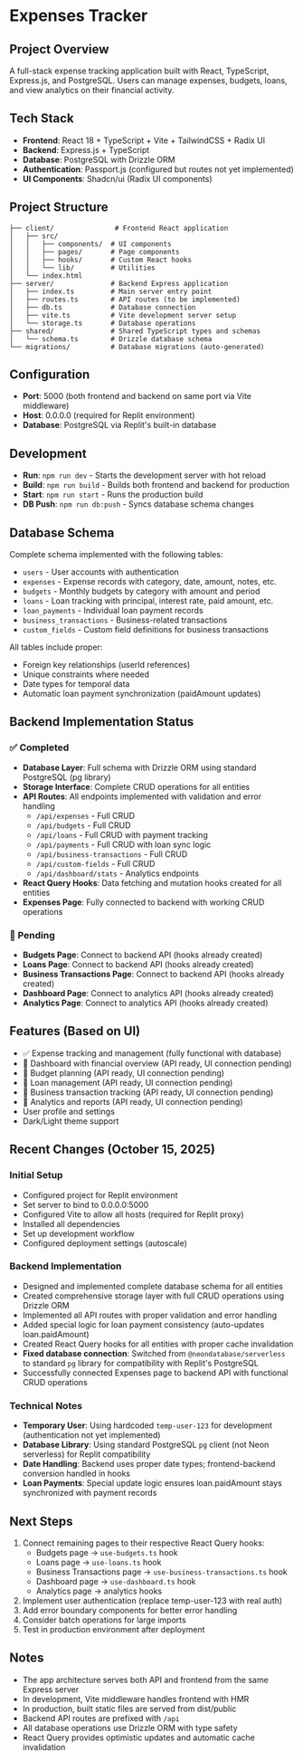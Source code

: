 # Expenses Tracker

## Project Overview
A full-stack expense tracking application built with React, TypeScript, Express.js, and PostgreSQL. Users can manage expenses, budgets, loans, and view analytics on their financial activity.

## Tech Stack
- **Frontend**: React 18 + TypeScript + Vite + TailwindCSS + Radix UI
- **Backend**: Express.js + TypeScript
- **Database**: PostgreSQL with Drizzle ORM
- **Authentication**: Passport.js (configured but routes not yet implemented)
- **UI Components**: Shadcn/ui (Radix UI components)

## Project Structure
```
├── client/               # Frontend React application
│   ├── src/
│   │   ├── components/  # UI components
│   │   ├── pages/       # Page components
│   │   ├── hooks/       # Custom React hooks
│   │   └── lib/         # Utilities
│   └── index.html
├── server/              # Backend Express application
│   ├── index.ts         # Main server entry point
│   ├── routes.ts        # API routes (to be implemented)
│   ├── db.ts            # Database connection
│   ├── vite.ts          # Vite development server setup
│   └── storage.ts       # Database operations
├── shared/              # Shared TypeScript types and schemas
│   └── schema.ts        # Drizzle database schema
└── migrations/          # Database migrations (auto-generated)
```

## Configuration
- **Port**: 5000 (both frontend and backend on same port via Vite middleware)
- **Host**: 0.0.0.0 (required for Replit environment)
- **Database**: PostgreSQL via Replit's built-in database

## Development
- **Run**: `npm run dev` - Starts the development server with hot reload
- **Build**: `npm run build` - Builds both frontend and backend for production
- **Start**: `npm run start` - Runs the production build
- **DB Push**: `npm run db:push` - Syncs database schema changes

## Database Schema
Complete schema implemented with the following tables:
- `users` - User accounts with authentication
- `expenses` - Expense records with category, date, amount, notes, etc.
- `budgets` - Monthly budgets by category with amount and period
- `loans` - Loan tracking with principal, interest rate, paid amount, etc.
- `loan_payments` - Individual loan payment records
- `business_transactions` - Business-related transactions
- `custom_fields` - Custom field definitions for business transactions

All tables include proper:
- Foreign key relationships (userId references)
- Unique constraints where needed
- Date types for temporal data
- Automatic loan payment synchronization (paidAmount updates)

## Backend Implementation Status

### ✅ Completed
- **Database Layer**: Full schema with Drizzle ORM using standard PostgreSQL (pg library)
- **Storage Interface**: Complete CRUD operations for all entities
- **API Routes**: All endpoints implemented with validation and error handling
  - `/api/expenses` - Full CRUD
  - `/api/budgets` - Full CRUD
  - `/api/loans` - Full CRUD with payment tracking
  - `/api/payments` - Full CRUD with loan sync logic
  - `/api/business-transactions` - Full CRUD
  - `/api/custom-fields` - Full CRUD
  - `/api/dashboard/stats` - Analytics endpoints
- **React Query Hooks**: Data fetching and mutation hooks created for all entities
- **Expenses Page**: Fully connected to backend with working CRUD operations

### 🔄 Pending
- **Budgets Page**: Connect to backend API (hooks already created)
- **Loans Page**: Connect to backend API (hooks already created)
- **Business Transactions Page**: Connect to backend API (hooks already created)
- **Dashboard Page**: Connect to analytics API (hooks already created)
- **Analytics Page**: Connect to analytics API (hooks already created)

## Features (Based on UI)
- ✅ Expense tracking and management (fully functional with database)
- 🔄 Dashboard with financial overview (API ready, UI connection pending)
- 🔄 Budget planning (API ready, UI connection pending)
- 🔄 Loan management (API ready, UI connection pending)
- 🔄 Business transaction tracking (API ready, UI connection pending)
- 🔄 Analytics and reports (API ready, UI connection pending)
- User profile and settings
- Dark/Light theme support

## Recent Changes (October 15, 2025)

### Initial Setup
- Configured project for Replit environment
- Set server to bind to 0.0.0.0:5000
- Configured Vite to allow all hosts (required for Replit proxy)
- Installed all dependencies
- Set up development workflow
- Configured deployment settings (autoscale)

### Backend Implementation
- Designed and implemented complete database schema for all entities
- Created comprehensive storage layer with full CRUD operations using Drizzle ORM
- Implemented all API routes with proper validation and error handling
- Added special logic for loan payment consistency (auto-updates loan.paidAmount)
- Created React Query hooks for all entities with proper cache invalidation
- **Fixed database connection**: Switched from `@neondatabase/serverless` to standard `pg` library for compatibility with Replit's PostgreSQL
- Successfully connected Expenses page to backend API with functional CRUD operations

### Technical Notes
- **Temporary User**: Using hardcoded `temp-user-123` for development (authentication not yet implemented)
- **Database Library**: Using standard PostgreSQL `pg` client (not Neon serverless) for Replit compatibility
- **Date Handling**: Backend uses proper date types; frontend-backend conversion handled in hooks
- **Loan Payments**: Special update logic ensures loan.paidAmount stays synchronized with payment records

## Next Steps
1. Connect remaining pages to their respective React Query hooks:
   - Budgets page → `use-budgets.ts` hook
   - Loans page → `use-loans.ts` hook  
   - Business Transactions page → `use-business-transactions.ts` hook
   - Dashboard page → `use-dashboard.ts` hook
   - Analytics page → analytics hooks
2. Implement user authentication (replace temp-user-123 with real auth)
3. Add error boundary components for better error handling
4. Consider batch operations for large imports
5. Test in production environment after deployment

## Notes
- The app architecture serves both API and frontend from the same Express server
- In development, Vite middleware handles frontend with HMR
- In production, built static files are served from dist/public
- Backend API routes are prefixed with `/api`
- All database operations use Drizzle ORM with type safety
- React Query provides optimistic updates and automatic cache invalidation
